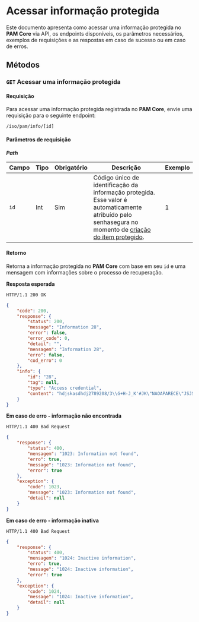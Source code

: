 # Acessar informação protegida

Este documento apresenta como acessar uma informação protegida no **PAM Core** via API, os endpoints disponíveis, os parâmetros necessários, exemplos de requisições e as respostas em caso de sucesso ou em caso de erros.

## Métodos
### `GET` Acessar uma informação protegida 
#### Requisição
Para acessar uma informação protegida registrada no **PAM Core**, envie uma requisição para o seguinte endpoint:

`/iso/pam/info/[id]`

#### Parâmetros de requisição
***Path***


| Campo | Tipo | Obrigatório | Descrição | Exemplo |
| --- | --- | --- | --- | --- |
| `id` | Int | Sim | Código único de identificação da informação protegida. Esse valor é automaticamente atribuído pelo senhasegura no momento de [criação do item protegido](/v3-32/docs/pt/a2a-pam-core-create-protected-information). | 1 |

#### Retorno


Retorna a informação protegida no **PAM Core** com base em seu `id` e uma mensagem com informações sobre o processo de recuperação.

**Resposta esperada**

`HTTP/1.1 200 OK`

```json
{
    "code": 200,
    "response": {
        "status": 200,
        "message": "Information 28",
        "error": false,
        "error_code": 0,
        "detail": "",
        "mensagem": "Information 28",
        "erro": false,
        "cod_erro": 0
    },
    "info": {
        "id": "28",
        "tag": null,
        "type": "Access credential",
        "content": "hdjskasdhdj2789208/3\\G+H-J_K'#JK\"NAOAPARECE\"JSJSJSJS"
    }
}
```


**Em caso de erro - informação não encontrada**

`HTTP/1.1 400 Bad Request`

```json
{
    "response": {
        "status": 400,
        "mensagem": "1023: Information not found",
        "erro": true,
        "message": "1023: Information not found",
        "error": true
    },
    "exception": {
        "code": 1023,
        "message": "1023: Information not found",
        "detail": null
    }
}
```

**Em caso de erro - informação inativa**

`HTTP/1.1 400 Bad Request`

```json
{
    "response": {
        "status": 400,
        "mensagem": "1024: Inactive information",
        "erro": true,
        "message": "1024: Inactive information",
        "error": true
    },
    "exception": {
        "code": 1024,
        "message": "1024: Inactive information",
        "detail": null
    }
}
```
